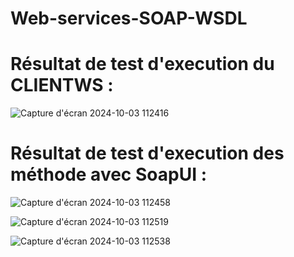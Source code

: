 # Web-services-SOAP-WSDL

# Résultat de test d'execution du CLIENTWS :

![Capture d'écran 2024-10-03 112416](https://github.com/user-attachments/assets/83e1ee5d-df73-4368-9663-d6ed4ed7a95e)


# Résultat de test d'execution des méthode avec SoapUI :

![Capture d'écran 2024-10-03 112458](https://github.com/user-attachments/assets/c13ed163-9942-4e39-b802-d333bea848a6)

![Capture d'écran 2024-10-03 112519](https://github.com/user-attachments/assets/b6510b6a-e3c4-4383-969b-129999c10ced)

![Capture d'écran 2024-10-03 112538](https://github.com/user-attachments/assets/8c64c626-ab00-4de6-a292-145182dd7ceb)


